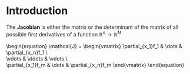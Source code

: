 # Introduction

The **Jacobian** is either the matrix or the determinant of the matrix of all possible first derivatives of a function $\mathbb{R}^n \to \mathbb{R}^M$

\begin{equation}
\mathcal{J} = \begin{vmatrix}
\partial_{x_1}f_1 & \dots & \partial_{x_n}f_1 \\\
\vdots & \ddots & \vdots \\\
\partial_{x_1}f_m & \dots & \partial_{x_n}f_m
\end{vmatrix}
\end{equation}
